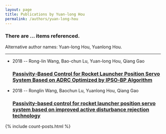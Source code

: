```yaml
---
layout: page
title: Publications by Yuan-long Hou
permalink: /authors/yuan-long-hou
---
```


<h3 id="number-posts">There are ... items referenced.</h3>
<p id='info-authors'>Alternative author names: Yuan-long Hou, Yuanlong Hou.</p>
<hr />
<ul class="post-list">
<li><span class='post-meta'>2018 -- Rong-lin Wang, Bao-chun Lu, Yuan-long Hou, Qiang Gao</span><h3><a class='post-link' href="{{ site.baseurl }}/passivity-based-control-for-rocket-launcher-position-servo-system-based-on-adrc-optimized-by-ipso-bp-algorithm">Passivity‐Based Control for Rocket Launcher Position Servo System Based on ADRC Optimized by IPSO‐BP Algorithm</a></h3></li>
<li><span class='post-meta'>2018 -- Ronglin Wang, Baochun Lu, Yuanlong Hou, Qiang Gao</span><h3><a class='post-link' href="{{ site.baseurl }}/passivity-based-control-for-rocket-launcher-position-servo-system-based-on-improved-active-disturbance-rejection-technology">Passivity-based control for rocket launcher position servo system based on improved active disturbance rejection technology</a></h3></li>

</ul>
{% include count-posts.html %}
